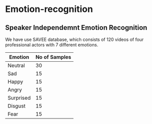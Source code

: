 # Emotion-recognition

## Speaker Independemnt Emotion Recognition

We have use SAVEE database, which consists of 120 videos of four professional actors with 7 different emotions. 

Emotion       | No of Samples
------------- | -------------
Neutral       |      30
Sad           |      15
Happy         |      15
Angry         |      15
Surprised     |      15
Disgust       |      15
Fear          |      15




